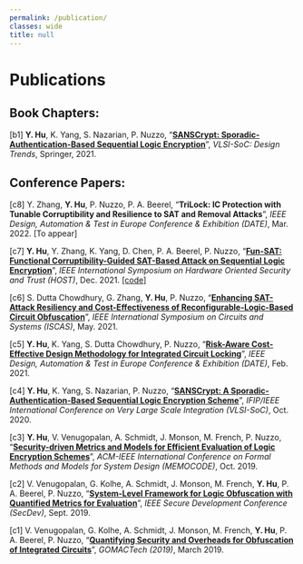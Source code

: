 ```yaml
---
permalink: /publication/
classes: wide
title: null
---
```


# Publications

## Book Chapters:

[b1] **Y. Hu**, K. Yang, S. Nazarian, P. Nuzzo, “**[SANSCrypt: Sporadic-Authentication-Based Sequential Logic Encryption](https://link.springer.com/chapter/10.1007/978-3-030-81641-4_12)**”, *VLSI-SoC: Design Trends*, Springer, 2021.

## Conference Papers: 

[c8] Y. Zhang, **Y. Hu**, P. Nuzzo, P. A. Beerel, “**TriLock: IC Protection with Tunable Corruptibility and Resilience to SAT and Removal Attacks**”, *IEEE Design, Automation & Test in Europe Conference & Exhibition (DATE)*, Mar. 2022. \[To appear\]

[c7] **Y. Hu**, Y. Zhang, K. Yang, D. Chen, P. A. Beerel, P. Nuzzo, “**[Fun-SAT: Functional Corruptibility-Guided SAT-Based Attack on Sequential Logic Encryption](https://arxiv.org/abs/2108.04892)**”, *IEEE International Symposium on Hardware Oriented Security and Trust (HOST)*, Dec. 2021. [[code]](https://github.com/descyphy/Fun-SAT)

[c6] S. Dutta Chowdhury, G. Zhang, **Y. Hu**, P. Nuzzo, “**[Enhancing SAT-Attack Resiliency and Cost-Effectiveness of Reconfigurable-Logic-Based Circuit Obfuscation](https://ieeexplore.ieee.org/abstract/document/9401458)**”, *IEEE International Symposium on Circuits and Systems (ISCAS)*, May. 2021.

[c5] **Y. Hu**, K. Yang, S. Dutta Chowdhury, P. Nuzzo, “**[Risk-Aware Cost-Effective Design Methodology for Integrated Circuit Locking](https://ieeexplore.ieee.org/abstract/document/9473956)**”, *IEEE Design, Automation & Test in Europe Conference & Exhibition (DATE)*, Feb. 2021.

[c4] **Y. Hu**, K. Yang, S. Nazarian, P. Nuzzo, “**[SANSCrypt: A Sporadic-Authentication-Based Sequential Logic Encryption Scheme](https://ieeexplore.ieee.org/document/9344079)**”, *IFIP/IEEE International Conference on Very Large Scale Integration (VLSI-SoC)*, Oct. 2020.

[c3] **Y. Hu**, V. Venugopalan, A. Schmidt, J. Monson, M. French, P. Nuzzo, “**[Security-driven Metrics and Models for Efficient Evaluation of Logic Encryption Schemes](https://dl.acm.org/doi/abs/10.1145/3359986.3361207)**”, *ACM-IEEE International Conference on Formal Methods and Models for System Design (MEMOCODE)*, Oct. 2019.

[c2] V. Venugopalan, G. Kolhe, A. Schmidt, J. Monson, M. French, **Y. Hu**, P. A. Beerel, P. Nuzzo, “**[System-Level Framework for Logic Obfuscation with Quantified Metrics for Evaluation](https://ieeexplore.ieee.org/abstract/document/8901558)**”, *IEEE Secure Development Conference (SecDev)*, Sept. 2019.

[c1] V. Venugopalan, G. Kolhe, A. Schmidt, J. Monson, M. French, **Y. Hu**, P. A. Beerel, P. Nuzzo, “**[Quantifying Security and Overheads for Obfuscation of Integrated Circuits](https://apps.dtic.mil/sti/citations/AD1075410)**”, *GOMACTech (2019)*, March 2019.

